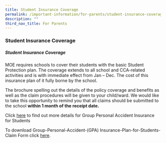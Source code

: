 ```yaml
---
title: Student Insurance Coverage
permalink: /important-information/for-parents/student-insurance-coverage/
description: ""
third_nav_title: For Parents
---
```

### **Student Insurance Coverage**
##### **Student Insurance Coverage**
MOE requires schools to cover their students with the basic Student Protection plan. The coverage extends to all school and CCA-related activities and is with immediate effect from Jan – Dec. The cost of this insurance plan of it fully borne by the school.

The brochure spelling out the details of the policy coverage and benefits as well as the claim procedures will be given to your child/ward. We would like to take this opportunity to remind you that all claims should be submitted to the school **within 1 month of the receipt date.**

Click [here](https://www.income.com.sg/group-personal-accident-for-students) to find out more details for Group Personal Accident Insurance for Students

To download Group-Personal-Accident-(GPA) Insurance-Plan-for-Students-Claim Form click [here](/files/ntuc%20gpa.pdf).
